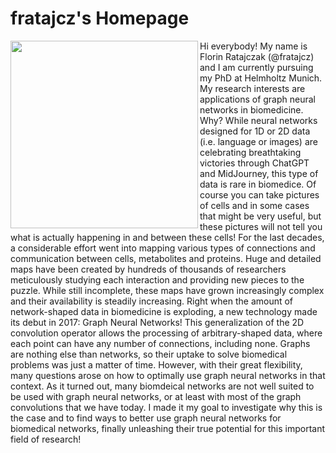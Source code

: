 # fratajcz's Homepage

<img align="left" src="image140.png" width=300px> 
Hi everybody! My name is Florin Ratajczak (@fratajcz) and I am currently pursuing my PhD at Helmholtz Munich. My research interests are applications of graph neural networks in biomedicine. Why? While neural networks designed for 1D or 2D data (i.e. language or images) are celebrating breathtaking victories through ChatGPT and MidJourney, this type of data is rare in biomedice. Of course you can take pictures of cells and in some cases that might be very useful, but these pictures will not tell you what is actually happening in and between these cells! For the last decades, a considerable effort went into mapping various types of connections and communication between cells, metabolites and proteins. Huge and detailed maps have been created by hundreds of thousands of researchers meticulously studying each interaction and providing new pieces to the puzzle. While still incomplete, these maps have grown increasingly complex and their availability is steadily increasing. Right when the amount of network-shaped data in biomedicine is exploding, a new technology made its debut in 2017: Graph Neural Networks! This generalization of the 2D convolution operator allows the processing of arbitrary-shaped data, where each point can have any number of connections, including none. Graphs are nothing else than networks, so their uptake to solve biomedical problems was just a matter of time. However, with their great flexibility, many questions arose on how to optimally use graph neural networks in that context. As it turned out, many biomdeical networks are not well suited to be used with graph neural networks, or at least with most of the graph convolutions that we have today. I made it my goal to investigate why this is the case and to find ways to better use graph neural networks for biomedical networks, finally unleashing their true potential for this important field of research!
